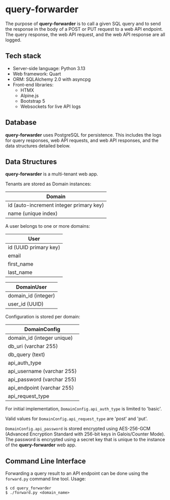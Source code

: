 query-forwarder
===============

The purpose of **query-forwarder** is to call a given SQL query and
to send the response in the body of a POST or PUT request to a web API
endpoint. The query response, the web API request, and the web API
response are all logged.


Tech stack
----------

* Server-side language: Python 3.13
* Web framework: Quart
* ORM: SQLAlchemy 2.0 with asyncpg
* Front-end libraries:
  + HTMX
  + Alpine.js
  + Bootstrap 5
  + Websockets for live API logs


Database
--------

**query-forwarder** uses PostgreSQL for persistence. This includes the
logs for query responses, web API requests, and web API responses, and
the data structures detailed below.


Data Structures
---------------

**query-forwarder** is a multi-tenant web app.

Tenants are stored as Domain instances:

| Domain                                  |
|-----------------------------------------|
| id (auto-increment integer primary key) |
| name (unique index)                     |

A user belongs to one or more domains:

| User                  |
|-----------------------|
| id (UUID primary key) |
| email                 |
| first_name            |
| last_name             |

| DomainUser          |
|---------------------|
| domain_id (integer) |
| user_id (UUID)      |

Configuration is stored per domain:

| DomainConfig               |
|----------------------------|
| domain_id (integer unique) |
| db_uri (varchar 255)       |
| db_query (text)            |
| api_auth_type              |
| api_username (varchar 255) |
| api_password (varchar 255) |
| api_endpoint (varchar 255) |
| api_request_type           |

For initial implementation, `DomainConfig.api_auth_type` is limited to
'basic'.

Valid values for `DomainConfig.api_request_type` are 'post' and 'put'.

`DomainConfig.api_password` is stored encrypted using AES-256-GCM
(Advanced Encryption Standard with 256-bit keys in Galois/Counter Mode).
The password is encrypted using a secret key that is unique to the
instance of the **query-forwarder** web app.


Command Line Interface
----------------------

Forwarding a query result to an API endpoint can be done using the
`forward.py` command line tool. Usage:

```shell
$ cd query_forwarder
$ ./forward.py <domain_name>
```
